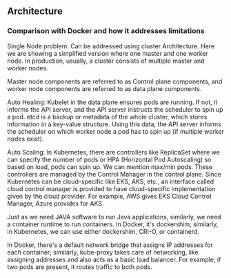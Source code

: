 ## Architecture 



### Comparison with Docker and how it addresses limitations

Single Node problem: Can be addressed using cluster Architecture. Here we are showing a simplified version where one master and one worker node. In production, usually, a cluster consists of multiple master and worker nodes.

Master node components are referred to as Control plane components, and worker node components are referred to as data plane components.

Auto Healing: Kubelet in the data plane ensures pods are running. If not, it informs the API server, and the API server instructs the scheduler to spin up a pod. etcd is a backup or metadata of the whole cluster, which stores information in a key-value structure. Using this data, the API server informs the scheduler on which worker node a pod has to spin up (if multiple worker nodes exist).

Auto Scaling: In Kubernetes, there are controllers like ReplicaSet where we can specify the number of pods or HPA (Horizontal Pod Autoscaling) so based on load, pods can spin up. We can mention max/min pods. These controllers are managed by the Control Manager in the control plane. Since Kubernetes can be cloud-specific like EKS, AKS, etc., an interface called cloud control manager is provided to have cloud-specific implementation given by the cloud provider. For example, AWS gives EKS Cloud Control Manager, Azure provides for AKS.

Just as we need JAVA software to run Java applications, similarly, we need a container runtime to run containers. In Docker, it's dockershim; similarly, in Kubernetes, we can use either dockershim, CRI-O, or containerd.

In Docker, there's a default network bridge that assigns IP addresses for each container; similarly, kube-proxy takes care of networking, like assigning addresses and also acts as a basic load balancer. For example, if two pods are present, it routes traffic to both pods.